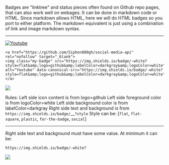 Badges are "linktree" and status pieces often found on Github repo pages, that can also work well on webages. It can be done in markdown code or HTML. Since markdown allows HTML, here we will do HTML badges so you port to either platform. The markdown equivalent is just using a combination of link and image markdown syntax.

---

<a href="https://github.com/Siphon880gh/social-media-api" rel="nofollow" target="_blank"><img class="my-badge" src="https://img.shields.io/badge/-white?style=flat&amp;logo=github&amp;labelColor=darkgray&amp;logoColor=white" alt="Youtube" data-canonical-src="https://img.shields.io/badge/Github-white?style=flat&amp;logo=youtube&amp;labelColor=lightgray&amp;labelColor=white"></a>

```
<a href="https://github.com/Siphon880gh/social-media-api" rel="nofollow" target="_blank">
<img class="my-badge" src="https://img.shields.io/badge/-white?style=flat&amp;logo=github&amp;labelColor=darkgray&amp;logoColor=white" alt="Youtube" data-canonical-src="https://img.shields.io/badge/-white?style=flat&amp;logo=github&amp;labelColor=darkgray&amp;logoColor=white"></a>
```

![](https://i.imgur.com/80Am5bU.png)

Rules:
Left side icon content is from logo=github
Left side foreground color is from logoColor=white
Left side background color is from labelColor=darkgray
Right side text and background is from `https://img.shields.io/badge/`\_\_`?style`
Style can be: [`flat`, `flat-square`, `plastic`, `for-the-badge`, `social`]

---


Right side text and background must have some value. At minimum it can be:
```
https://img.shields.io/badge/-white?
```

![](https://i.imgur.com/nGb0TIp.png)

